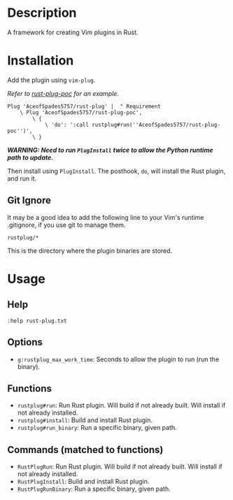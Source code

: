 # Description

A framework for creating Vim plugins in Rust.

# Installation

Add the plugin using `vim-plug`.

_Refer to [rust-plug-poc](https://github.com/AceofSpades5757/rust-plug-poc) for an example._

```vim
Plug 'AceofSpades5757/rust-plug' |  " Requirement
    \ Plug 'AceofSpades5757/rust-plug-poc',
        \ {
            \ 'do': ':call rustplug#run(''AceofSpades5757/rust-plug-poc'')',
        \ }
```

**_WARNING: Need to run `PlugInstall` twice to allow the Python runtime path to update._**

Then install using `PlugInstall`. The posthook, `do`, will install the Rust plugin, and run it.

## Git Ignore

It may be a good idea to add the following line to your Vim's runtime .gitignore, if you use git to manage them.

`rustplug/*`

This is the directory where the plugin binaries are stored.

# Usage

## Help

`:help rust-plug.txt`

## Options

- `g:rustplug_max_work_time`: Seconds to allow the plugin to run (run the binary).

## Functions

- `rustplug#run`: Run Rust plugin. Will build if not already built. Will install if not already installed.
- `rustplug#install`: Build and install Rust plugin.
- `rustplug#run_binary`: Run a specific binary, given path.

## Commands (matched to functions)

- `RustPlugRun`: Run Rust plugin. Will build if not already built. Will install if not already installed.
- `RustPlugInstall`: Build and install Rust plugin.
- `RustPlugRunBinary`: Run a specific binary, given path.
